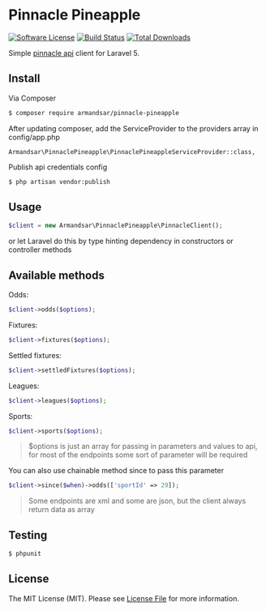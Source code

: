 # Pinnacle Pineapple

[![Software License](https://img.shields.io/badge/license-MIT-brightgreen.svg?style=flat-square)](LICENSE.md)
[![Build Status](https://img.shields.io/travis/armandsar/pinnacle-pineapple/master.svg?style=flat-square)](https://travis-ci.org/armandsar/pinnacle-pineapple)
[![Total Downloads](https://img.shields.io/packagist/dt/armandsar/pinnacle-pineapple.svg?style=flat-square)](https://packagist.org/packages/armandsar/pinnacle-pineapple)

Simple [pinnacle api](http://www.pinnaclesports.com/en/api/manual) client for Laravel 5.

## Install

Via Composer

``` bash
$ composer require armandsar/pinnacle-pineapple
```

After updating composer, add the ServiceProvider to the providers array in config/app.php

```
Armandsar\PinnaclePineapple\PinnaclePineappleServiceProvider::class,
```

Publish api credentials config

``` bash
$ php artisan vendor:publish
```

## Usage

``` php
$client = new Armandsar\PinnaclePineapple\PinnacleClient();
```

or let Laravel do this by type hinting dependency in constructors or controller methods

## Available methods

Odds:
``` php
$client->odds($options);
```

Fixtures:
``` php
$client->fixtures($options);
```

Settled fixtures:
``` php
$client->settledFixtures($options);
```

Leagues:
``` php
$client->leagues($options);
```

Sports:
``` php
$client->sports($options);
```

> $options is just an array for passing in parameters and values to api, for most of the endpoints some sort of parameter will be required

You can also use chainable method since to pass this parameter

``` php
$client->since($when)->odds(['sportId' => 29]);
```


> Some endpoints are xml and some are json, but the client always return data as array

## Testing

``` bash
$ phpunit
```

## License

The MIT License (MIT). Please see [License File](LICENSE.md) for more information.
